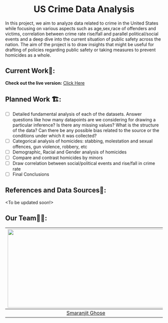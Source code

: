 <h1 align = "center"> US Crime Data Analysis </h1>

In this project, we aim to analyze data related to crime in the United States while focusing on various aspects such as age,sex,race of offenders and victims, correlation between crime rate rise/fall and parallel political/social events and a deep dive into the current situation of public safety across the nation. The aim of the project is to draw insights that might be useful for drafting of policies regarding public safety or taking measures to prevent homicides as a whole.

## Current Work🔗:

**Check out the live version:** [Click Here](https://vijaykalmath.github.io/USCrimeAnalysis/)

## Planned Work 🏗️:

- [ ] Detailed fundamental analysis of each of the datasets. Answer questions like how many datapoints are we considering for drawing a particular inference? Is there any missing values? What is the structure of the data? Can there be any possible bias related to the source or the conditions under which it was collected?
- [ ] Categorical analysis of homicides: stabbing, molestation and sexual offences, gun violence, robbery, etc
- [ ] Demographic, Racial and Gender analysis of homicides
- [ ] Compare and contrast homicides by minors
- [ ] Draw correlation between social/political events and rise/fall in crime rate
- [ ] Final Conclusions

## References and Data Sources🔎:

<To be updated soon!>

## Our Team👨🏫:

| <img src = "https://avatars2.githubusercontent.com/u/46641503?v=4" width = 500 height = 250> | <img src = "https://avatars.githubusercontent.com/u/20517962?v=4" width = 500 height = 250> | <img src = "https://avatars.githubusercontent.com/u/40157710?v=4" width = 500 height = 250> |
| :------------------------------------------------------------------------------------------: | :-----------------------------------------------------------------------------------------: | :-----------------------------------------------------------------------------------------: |
|                     [Smaranjit Ghose](https://github.com/smaranjitghose)                     |                      [Vijay Kalmath](https://github.com/VijayKalmath)                       |                          [Soham Joshi](https://github.com/sjoshi5)                          |
